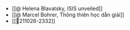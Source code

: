 - [[@ Helena Blavatsky, ISIS unveiled]]
- [[@ Marcel Bohrer, Thông thiên học dẫn giải]]
- [[💬211026-2332]]

